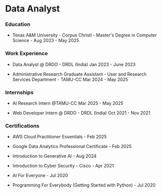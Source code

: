 # Data Analyst

### Education
* Texas A&M University - Corpus Christi - Master's Degree in Computer Science - Aug 2023 - May 2025

### Work Experience
* Data Analyst @ DRDO - DRDL (India)                                                                 Jan 2023 - June 2023

* Administrative Research Graduate Assistant - User and Research Services Department - TAMU-CC        Mar 2024 - May 2025

### Internships
* AI Research Intern @TAMU-CC                                                                         Mar 2025 - May 2025

* Web Developer Intern @ DRDO - DRDL (India)                                                          Oct 2021 - Nov 2021

### Certifications 
* AWS Cloud Practitioner Essentials                       -  Feb 2025   

* Google Data Analytics Professional Certificate           - Feb 2025  

* Introduction to Generative AI                            - Aug 2024

* Introduction to Cyber Security -  Cisco                   - Apr 2021
  
* AI For Everyone                                          - Jul 2020     

* Programming For Everybody (Getting Started with Python)  - Jul 2020                                        
